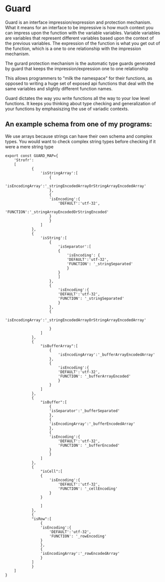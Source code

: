 # Guard
Guard is an interface impression/expression and protection mechanism. What it means for an interface to be impressive is how much context you can impress upon the function with the variable variables. Variable variables are variables that represent different variables based upon the context of the previous variables. The expression of the function is what you get out of the function, which is a one to one relationship with the impression mechanism.

The gurard protection mechanism is the automatic type guards generated by guard that keeps the impression/expression one to one relationship

This allows programmers to "milk the namespace" for their functions, as opposed to writing a huge set of exposed api functions that deal with the same variables and slightly different function names.

Guard dictates the way you write functions all the way to your low level functions. It keeps you thinking about type checking and generalization of your functions by emphasiszing the use of variadic contexts.

## An example schema from one of my programs:
We use arrays because strings can have their own schema and complex types. You would want to check complex string types before checking if it were a mere string type

	export const GUARD_MAP={
		'Strofr':
		[
			    {
				    'isStringArray':[
					    {
						'isEncodingArray':'_stringEncodedArrayOrStringArrayEncodedArray'
					    },
					    {
						'isEncoding':{
						    'DEFAULT':'utf-32',
						    'FUNCTION':'_stringArrayEncodedOrStringEncoded'
						}
					    }
				    ]
			    },
			    {
				    'isString':[
					    {
						    'isSeparator':[
							{
							    'isEncoding': {
								'DEFAULT':'utf-32',
								'FUNCTION': '_stringSeparated'
							    }    
							}
						    ]
					    }, 
					    {
						    'isEncoding':{
							'DEFAULT':'utf-32',
							'FUNCTION': '_stringSeparated'
						    }
					    },
					    {
						    'isEncodingArray':'_stringEncodedArrayOrStringArrayEncodedArray'

					    }   
				    ]
			    },
			    {
				    "isBufferArray":[
					    {
						    'isEncodingArray':'_bufferArrayEncodedArray'
					    },
					    {
						    'isEncoding':{
							'DEFAULT':'utf-32',
							'FUNCTION': '_bufferArrayEncoded'
						    }
					    }
				    ]
			    },
			    {
				    "isBuffer":[
					    {
						'isSeparator':'_bufferSeparated'
					    },
					    {
						'isEncodingArray':'_bufferEncodedArray'
					    },
					    {
						'isEncoding':{
						    'DEFAULT':'utf-32',
						    'FUNCTION': '_bufferEncoded'
						}
					    }
				    ]
			    },
			    {
				    "isCell":[
					{
						'isEncoding':{
						    'DEFAULT':'utf-32',
						    'FUNCTION': '_cellEncoding'
						}
					}

				    ]
			    },       
			    {
				"isRow":[
				    {
					'isEncoding':{
					    'DEFAULT':'utf-32',
					    'FUNCTION': '_rowEncoding'
					}
				    },
				    {
					'isEncodingArray':'_rowEncodedArray'
				    }
				]
			    }
		]
	}
